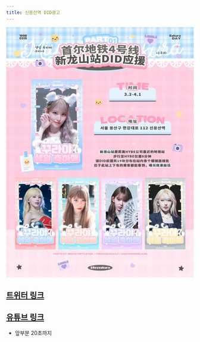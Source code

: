 ```yaml
---
title: 신용산역 DID광고
---
```

<img src="/assets/1741093597.jpg"/>

## [트위터 링크](https://x.com/39zySakura/status/1893286548273062318?t=bWAAu0919etPzPvUkJG42A&s=19)

## [유튜브 링크](https://www.youtube.com/watch?v=j8Rxz0c_jTk)
 
 - 앞부분 20초까지